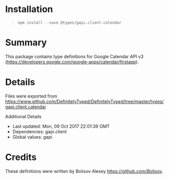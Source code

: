# Installation
> `npm install --save @types/gapi.client.calendar`

# Summary
This package contains type definitions for Google Calendar API v3 (https://developers.google.com/google-apps/calendar/firstapp).

# Details
Files were exported from https://www.github.com/DefinitelyTyped/DefinitelyTyped/tree/master/types/gapi.client.calendar

Additional Details
 * Last updated: Mon, 09 Oct 2017 22:01:39 GMT
 * Dependencies: gapi.client
 * Global values: gapi

# Credits
These definitions were written by Bolisov Alexey <https://github.com/Bolisov>.
